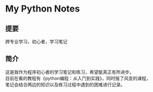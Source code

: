 My Python Notes
====
提要
----
跨专业学习，初心者，学习笔记

简介
----
这是我作为程序初心者的学习笔记和练习，希望能真正有所进步。<br>
目前在看的教程有《python编程：从入门到实践》，同时报了风变的课程，<br>
笔记会结合两边的知识以及练习过程中遇到的困难进行记录。



